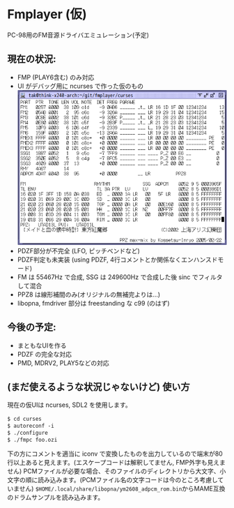 # Fmplayer (仮)
PC-98用のFM音源ドライバエミュレーション(予定)

## 現在の状況:
* FMP (PLAY6含む) のみ対応
* UI がデバッグ用に ncurses で作った仮のもの
![screenshot](/screenshot.png?raw=true)
* PDZF部分が不完全 (LFO, ピッチベンドなど)
* PDZF判定も未実装 (using PDZF, 4行コメントとか関係なくエンハンスドモード)
* FM は 55467Hz で合成, SSG は 249600Hz で合成した後 sinc でフィルタして混合
* PPZ8 は線形補間のみ(オリジナルの無補完よりは…)
* libopna, fmdriver 部分は freestanding な c99 (のはず)

## 今後の予定:
* まともなUIを作る
* PDZF の完全な対応
* PMD, MDRV2, PLAY5などの対応

## (まだ使えるような状況じゃないけど) 使い方
現在の仮UIは ncurses, SDL2 を使用します。
```
$ cd curses
$ autoreconf -i
$ ./configure
$ ./fmpc foo.ozi
```
下の方にコメントを適当に iconv で変換したものを出力しているので端末が80行以上あると見えます。(エスケープコードは解釈してません, FMP外字も見えません)
PCMファイルが必要な場合、そのファイルのディレクトリから大文字、小文字の順に読み込みます。(PCMファイル名の文字コードは今のところ考慮していません)
`$HOME/.local/share/libopna/ym2608_adpcm_rom.bin`からMAME互換のドラムサンプルを読み込みます。
